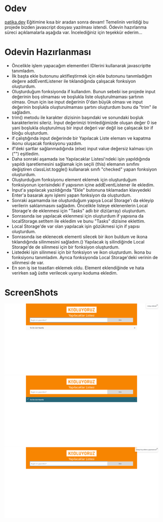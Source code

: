 # Odev
[patika.dev](https://patika.dev) Eğitimine kısa bir aradan sonra devam! Temelinin verildiği bu projede bizden javascript dosyası yazılması istendi. Ödevin hazırlanma süreci açıklamalarla aşağıda var. İncelediğiniz için teşekkür ederim...
# Odevin Hazırlanması
* Öncelikle işlem yapacağım elementleri IDlerini kullanarak javascriptte tanımladım.
* İlk başta ekle butonunu aktifleştirmek için ekle butonunu tanımladığım değere addEventListener ile tıklandığında çalışacak fonksiyon oluşturdum.
* Oluşturduğum fonksiyonda if kullandım. Bunun sebebi ise projede input değerinin boş olmaması ve boşlukla liste oluşturulmaması şartının olması. Onun için ise input değerinin 0'dan büyük olması ve input değerinin boşlukla oluşturulmaması şartını oluşturdum bunu da "trim" ile sağladım.
* trim() metodu ile karakter dizisinin başındaki ve sonundaki boşluk karakterlerini sileriz. İnput değerimizi trimlediğimizde oluşan değer 0 ise yani boşlukla oluşturulmuş bir input değeri var değil ise çalışacak bir if bloğu oluşturdum.
* if çalıştığında input değerinde bir Yapılacak Liste elemanı ve kapatma ikonu oluşacak fonksiyonu yazdım.
* if'deki şartlar sağlanmadığında (else) input value değersiz kalması için ("") eşitledim.
* Daha sonraki aşamada ise Yapılacaklar Listesi'ndeki işin yapıldığında yapıldı işaretlemesini sağlamak için seçili (this) elemanın sınıfını değiştiren classList.toggle() kullanarak sınıfı "checked" yapan fonksiyon oluşturdum.
* Oluşturduğum fonksiyonu element eklemek için oluşturduğum fonksiyonun içerisindeki if yapısının içine addEventListener ile ekledim.
* İnput'a yapılacak yazıldığında "Ekle" butonuna tıklamadan klavyedeki Enter'a basarak aynı işlemi yapan fonksiyon da oluşturdum. 
* Sonraki aşamamda ise oluşturduğum yapıya Local Storage'ı da ekleyip verilerin saklanmasını sağladım. Öncelikle listeye eklenenlerin Local Storage'e de eklenmesi için "Tasks" adlı bir dizi(array) oluşturdum.
* Sonrasında ise yapılacak eklenmesi için oluşturdum if yapısına da localStorage.setItem ile ekledim ve bunu "Tasks" dizisine eklettim.
* Local Storage'de var olan yapılacak işin gözükmesi için if yapısı oluşturdum.
* Sonrasında ise eklenecek elementi silecek bir ikon buldum ve ikona tıklandığında silinmesini sağladım.() Yapılacak iş silindiğinde Local Storage'de de silinmesi için bir fonksiyon oluşturdum.
* Listedeki işin silinmesi için bir fonksiyon ve ikon oluşturdum. İkona bu fonksiyonu tanımladım. Ayrıca fonksiyonda Local Storage'deki verinin de silinmesi de var.
* En son iş ise toastları eklemek oldu. Element eklendiğinde ve hata verirken sağ üstte verilecek uyarıyı koduma ekledim.
# ScreenShots
![](/img/pic-1.png)
![](/img/pic-2.png)
![](/img/pic-3.png)

